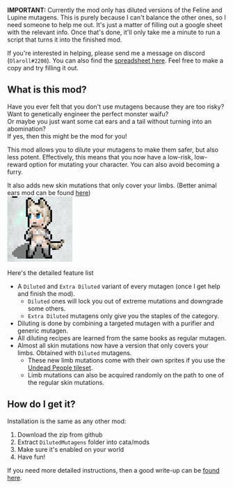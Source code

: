 **IMPORTANT:** Currently the mod only has diluted versions of the Feline and Lupine mutagens. This is purely because I can't balance the other ones, so I need someone to help me out. It's just a matter of filling out a google sheet with the relevant info. Once that's done, it'll only take me a minute to run a script that turns it into the finished mod.

If you're interested in helping, please send me a message on discord (`Olaroll#2208`).
You can also find the [spreadsheet here](https://docs.google.com/spreadsheets/d/1xA8vk-h_R7O5lwYyp777dY5JaMSOev6oisNtj3CdaXM/edit?usp=sharing). Feel free to make a copy and try filling it out.

<h2>What is this mod?</h2>
Have you ever felt that you don't use mutagens because they are too risky?<br> 
Want to genetically engineer the perfect monster waifu?<br>
Or maybe you just want some cat ears and a tail without turning into an abomination? <br>
 If yes, then this might be the mod for you!

This mod allows you to dilute your mutagens to make them safer, but also less potent. Effectively, this means that you now have a low-risk, low-reward option for mutating your character. You can also avoid becoming a furry.

It also adds new skin mutations that only cover your limbs. (Better animal ears mod can be found [here](https://github.com/Zupercharged/CDDA-Alternate-ear-graphics))<br>
![cataclysm-tiles_4TgTjWTYqk|150x150, 75%](https://raw.githubusercontent.com/Olaroll/DilutedMutagens/master/Limbs_Preview.png) 

Here's the detailed feature list
* A `Diluted` and `Extra Diluted` variant of every mutagen (once I get help and finish the mod).
  * `Diluted` ones will lock you out of extreme mutations and downgrade some others.
  * `Extra Diluted` mutagens only give you the staples of the category.
* Diluting is done by combining a targeted mutagen with a purifier and generic mutagen.
* All diluting recipes are learned from the same books as regular mutagen.
* Almost all skin mutations now have a version that only covers your limbs. Obtained with `Diluted` mutagens.
  * These new limb mutations come with their own sprites if you use the [Undead People tileset](https://github.com/SomeDeadGuy/UndeadPeopleTileset).
  * Limb mutations can also be acquired randomly on the path to one of the regular skin mutations.

<h2>How do I get it?</h2>
Installation is the same as any other mod:

1. Download the zip from github
2. Extract `DilutedMutagens` folder into cata/mods
3. Make sure it's enabled on your world
4. Have fun!

If you need more detailed instructions, then a good write-up can be [found here](https://github.com/Zupercharged/CDDA-Alternate-ear-graphics).
